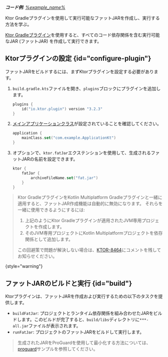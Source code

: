 [//]: # (title: Ktor Gradleプラグインを使用してファットJARを作成する)

<tldr>
<var name="example_name" value="deployment-ktor-plugin"/>
<p>
    <b>コード例</b>:
    <a href="https://github.com/ktorio/ktor-documentation/tree/%ktor_version%/codeSnippets/snippets/%example_name%">
        %example_name%
    </a>
</p>
</tldr>

<link-summary>Ktor Gradleプラグインを使用して実行可能なファットJARを作成し、実行する方法を学ぶ。</link-summary>

[Ktor Gradleプラグイン](https://github.com/ktorio/ktor-build-plugins)を使用すると、すべてのコード依存関係を含む実行可能なJAR (ファットJAR) を作成して実行できます。

## Ktorプラグインの設定 {id="configure-plugin"}

ファットJARをビルドするには、まずKtorプラグインを設定する必要があります。

1. `build.gradle.kts`ファイルを開き、`plugins`ブロックにプラグインを追加します。
   ```kotlin
   plugins {
       id("io.ktor.plugin") version "3.2.3"
   }
   ```

2. [メインアプリケーションクラス](server-dependencies.topic#create-entry-point)が設定されていることを確認してください。
   ```kotlin
   application {
       mainClass.set("com.example.ApplicationKt")
   }
   ```

3. オプションで、`ktor.fatJar`エクステンションを使用して、生成されるファットJARの名前を設定できます。
   ```kotlin
   ktor {
       fatJar {
           archiveFileName.set("fat.jar")
       }
   }
   ```

> Ktor GradleプラグインをKotlin Multiplatform Gradleプラグインと一緒に適用すると、ファットJAR作成機能は自動的に無効になります。
> それらを一緒に使用できるようにするには:
> 1. 上記のようにKtor Gradleプラグインが適用されたJVM専用プロジェクトを作成します。
> 2. そのJVM専用プロジェクトにKotlin Multiplatformプロジェクトを依存関係として追加します。
>
> この回避策で問題が解決しない場合は、[KTOR-8464](https://youtrack.jetbrains.com/issue/KTOR-8464)にコメントを残してお知らせください。
>
{style="warning"}

## ファットJARのビルドと実行 {id="build"}

Ktorプラグインは、ファットJARを作成および実行するための以下のタスクを提供します。
- `buildFatJar`: プロジェクトとランタイム依存関係を組み合わせたJARをビルドします。このビルドが完了すると、`build/libs`ディレクトリに`***-all.jar`ファイルが表示されます。
- `runFatJar`: プロジェクトのファットJARをビルドして実行します。

> 生成されたJARをProGuardを使用して最小化する方法については、[proguard](https://github.com/ktorio/ktor-documentation/tree/%ktor_version%/codeSnippets/snippets/proguard)サンプルを参照してください。